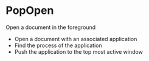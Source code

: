 # PopOpen
Open a document in the foreground

* Open a document with an associated application 
* Find the process of the application
* Push the application to the top most active window

